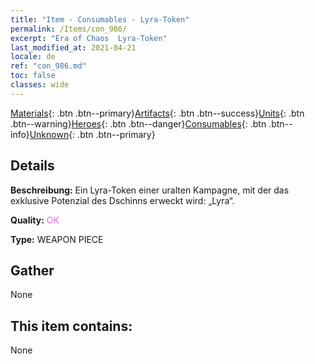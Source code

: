 ```yaml
---
title: "Item - Consumables - Lyra-Token"
permalink: /Items/con_986/
excerpt: "Era of Chaos  Lyra-Token"
last_modified_at: 2021-04-21
locale: de
ref: "con_986.md"
toc: false
classes: wide
---
```

 [Materials](/de/Items/){: .btn .btn--primary}[Artifacts](/de/Items/Artifacts/){: .btn .btn--success}[Units](/de/Items/Units/){: .btn .btn--warning}[Heroes](/de/Items/Heroes/){: .btn .btn--danger}[Consumables](/de/Items/Consumables/){: .btn .btn--info}[Unknown](/de/Items/Unknown/){: .btn .btn--primary}

## Details
 **Beschreibung:** Ein Lyra-Token einer uralten Kampagne, mit der das exklusive Potenzial des Dschinns erweckt wird: „Lyra“.

 **Quality:** <span style="color: #DA70D6">OK</span>

 **Type:** WEAPON PIECE

## Gather

  None

## This item contains:

  None

